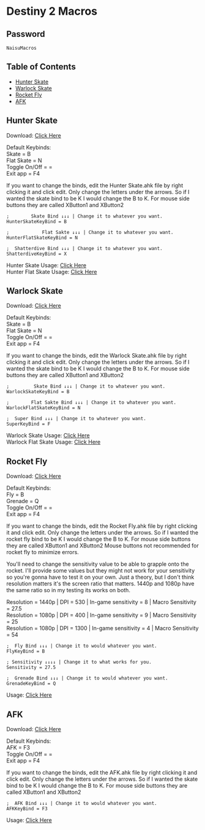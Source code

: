# Destiny 2 Macros
  
  ## Password
  ```
  NaisuMacros
  ```
  ## Table of Contents
  * [Hunter Skate](#hunter-skate)
  * [Warlock Skate](#warlock-skate)
  * [Rocket Fly](#rocket-fly)
  * [AFK](#afk)

  ## Hunter Skate
  Download: [Click Here](https://ouo.io/D0EeAj)
  
  Default Keybinds:<br/>
  Skate = B<br/>
  Flat Skate = N<br/>
  Toggle On/Off = =<br/>
  Exit app = F4<br/>
  
  If you want to change the binds, edit the Hunter Skate.ahk file by right clicking it and click edit.
  Only change the letters under the arrows. So if I wanted the skate bind to be K I would change the B to K. For mouse side buttons they are called XButton1 and XButton2
```
;        Skate Bind ↓↓↓ | Change it to whatever you want.
HunterSkateKeyBind = B

;            Flat Sakte ↓↓↓ | Change it to whatever you want.
HunterFlatSkateKeyBind = N

;  Shatterdive Bind ↓↓↓ | Change it to whatever you want.
ShatterdiveKeyBind = X
```
  Hunter Skate Usage: [Click Here](https://youtu.be/1JK1tbOjQcI)<br/>
  Hunter Flat Skate Usage: [Click Here](https://youtu.be/dxexie6Hg1M)<br/>
  
  ## Warlock Skate
  Download: [Click Here](https://ouo.io/cL3fwj)
  
  Default Keybinds:<br/>
  Skate = B<br/>
  Flat Skate = N<br/>
  Toggle On/Off = =<br/>
  Exit app = F4<br/>
  
  If you want to change the binds, edit the Warlock Skate.ahk file by right clicking it and click edit.
  Only change the letters under the arrows. So if I wanted the skate bind to be K I would change the B to K. For mouse side buttons they are called XButton1 and XButton2
```
;         Skate Bind ↓↓↓ | Change it to whatever you want.
WarlockSkateKeyBind = B

;        Flat Sakte Bind ↓↓↓ | Change it to whatever you want.
WarlockFlatSkateKeyBind = N

;  Super Bind ↓↓↓ | Change it to whatever you want.
SuperKeyBind = F
```
  Warlock Skate Usage: [Click Here](https://youtu.be/a6Cv_LOeTMc)<br/>
  Warlock Flat Skate Usage: [Click Here](https://youtu.be/8dBiK6m_uzI)<br/>
  
  ## Rocket Fly
  Download: [Click Here](https://ouo.io/L3lcDT)
  
  Default Keybinds:<br/>
  Fly = B<br/>
  Grenade = Q<br/>
  Toggle On/Off = =<br/>
  Exit app = F4<br/>
  
  If you want to change the binds, edit the Rocket Fly.ahk file by right clicking it and click edit.
  Only change the letters under the arrows. So if I wanted the rocket fly bind to be K I would change the B to K. For mouse side buttons they are called XButton1 and XButton2 Mouse buttons not recommended for rocket fly to minimize errors.<br/>
  
  You'll need to change the sensitivity value to be able to grapple onto the rocket. I'll provide some values but they might not work for your sensitivity so you're gonna have to test it on your own. Just a theory, but I don't think resolution matters it's the screen ratio that matters. 1440p and 1080p have the same ratio so in my testing its works on both.<br/>
  
  Resolution = 1440p | DPI = 530 | In-game sensitivity = 8 | Macro Sensitivity = 27.5<br/>
  Resolution = 1080p | DPI = 400 | In-game sensitivity = 9 | Macro Sensitivity = 25<br/>
  Resolution = 1080p | DPI = 1300 | In-game sensitivity = 4 | Macro Sensitivity = 54<br/>
```
;  Fly Bind ↓↓↓ | Change it to would whatever you want.
FlyKeyBind = B

; Sensitivity ↓↓↓↓ | Change it to what works for you.
Sensitivity = 27.5

;  Grenade Bind ↓↓↓ | Change it to would whatever you want.
GrenadeKeyBind = Q
```
  
  Usage: [Click Here]()
  
  ## AFK
  Download: [Click Here](https://ouo.io/8xzNH0)
  
  Default Keybinds:<br/>
  AFK = F3<br/>
  Toggle On/Off = =<br/>
  Exit app = F4<br/>
  
  If you want to change the binds, edit the AFK.ahk file by right clicking it and click edit.
  Only change the letters under the arrows. So if I wanted the skate bind to be K I would change the B to K. For mouse side buttons they are called XButton1 and XButton2
```
;  AFK Bind ↓↓↓ | Change it to would whatever you want.
AFKKeyBind = F3
```
  
  Usage: [Click Here]()